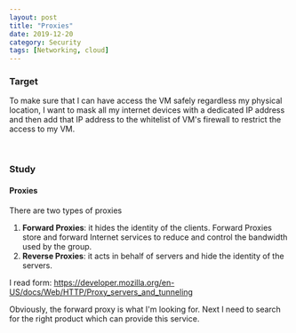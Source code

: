 ```yaml
---
layout: post
title: "Proxies"
date: 2019-12-20
category: Security
tags: [Networking, cloud]
---
```




### Target
To make sure that I can have access the VM safely regardless my physical location, I want to mask all my internet devices with a dedicated IP address and then add that IP address to the whitelist of VM's firewall to restrict the access to my VM.

<br/>

### Study
#### Proxies
There are two types of proxies

1. **Forward Proxies**: it hides the identity of the clients. Forward Proxies store and forward Internet services to reduce and control the bandwidth used by the group.
2. **Reverse Proxies**: it acts in behalf of servers and hide the identity of the servers.

I read form:
https://developer.mozilla.org/en-US/docs/Web/HTTP/Proxy_servers_and_tunneling

Obviously, the forward proxy is what I'm looking for. Next I need to search for the right product which can provide this service.
